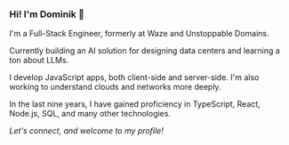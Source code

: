 ### Hi! I'm Dominik 👋

I'm a Full-Stack Engineer, formerly at Waze and Unstoppable Domains.

Currently building an AI solution for designing data centers and learning a ton about LLMs.

I develop JavaScript apps, both client-side and server-side. I'm also working to understand clouds and networks more deeply.

In the last nine years, I have gained proficiency in TypeScript, React, Node.js, SQL, and many other technologies.

_Let's connect, and welcome to my profile!_
